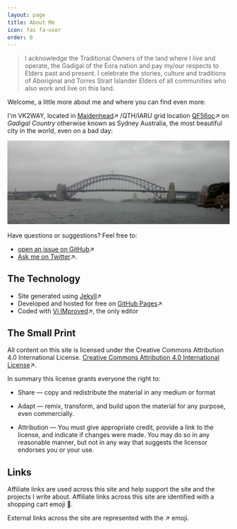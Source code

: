```yaml
---
layout: page
title: About Me
icon: fas fa-user
order: 0
---
```



> I acknowledge the Traditional Owners of the land where I live and operate, the Gadigal of the Eora nation and pay my/our respects to Elders past and present. I celebrate the stories, culture and traditions of Aboriginal and Torres Strait Islander Elders of all communities who also work and live on this land.

Welcome, a little more about me and where you can find even more:

I'm VK2WAY, located in [Maidenhead](https://en.wikipedia.org/wiki/Maidenhead_Locator_System)↗ /QTH/IARU grid location 
[QF56oc]([https://www.karhukoti.com/maidenhead-grid-square-locator/?grid=QF56oc)↗ on *Gadigal Country* otherwise known as Sydney Australia, the most beautiful city in the world, even on a bad day:

![Sydney Harbour](/assets/img/sydney.jpg)

Have questions or suggestions? Feel free to:

* [open an issue on GitHub](https://github.com/vk2way/vk2way.github.io/issues/new)↗ 
* [Ask me on Twitter](https://twitter.com/jaredquinn)↗.


## The Technology

* Site generated using [Jekyll](http://jekyllrb.com)↗
* Developed and hosted for free on [GitHub Pages](https://pages.github.com)↗
* Coded with [Vi IMproved](https://www.vim.org/)↗, the only editor

## The Small Print

<p class="message">
All content on this site is licensed under the Creative Commons Attribution 4.0 International License.  <a rel="license" href="http://creativecommons.org/licenses/by/4.0/">Creative Commons Attribution 4.0 International License</a>↗.
</p>

In summary this license grants everyone the right to:

* Share — copy and redistribute the material in any medium or format
* Adapt — remix, transform, and build upon the material for any purpose, even commercially.

* Attribution — You must give appropriate credit, provide a link to the license, and indicate if changes were made. You may do so in any reasonable manner, but not in any way that suggests the licensor endorses you or your use.


## Links

Affiliate links are used across this site and help support the site and the projects I write about. Affiliate links across this site are identified with a shopping cart emoji 🛒.

External links across the site are represented with the ↗ emoji.


